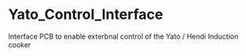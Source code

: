 # Yato_Control_Interface
Interface PCB to enable exterbnal control of the Yato / Hendi Induction cooker
